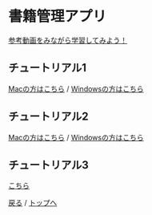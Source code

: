 # 書籍管理アプリ

[参考動画をみながら学習してみよう！](https://www.youtube.com/watch?v=88BkDSraU6Y)
## チュートリアル1
[Macの方はこちら](Mac/tutorial1.md) /
[Windowsの方はこちら](cloud9/tutorial1.md) 


## チュートリアル2
[Macの方はこちら](Mac/tutorial2.md) /
[Windowsの方はこちら](cloud9/tutorial2.md) 


## チュートリアル3
[こちら](Mac/tutorial3.md) 


[戻る](/web_application/index.md) /
[トップへ](/README.md)


